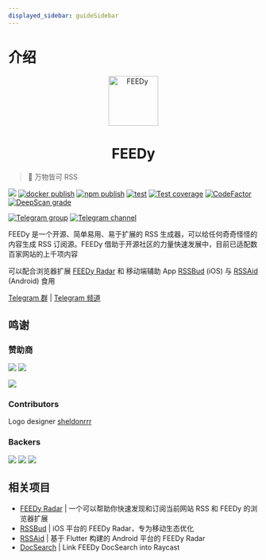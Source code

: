```yaml
---
displayed_sidebar: guideSidebar
---
```


# 介绍

<p align="center" class="logo-img">
    <img src="img/logo.png" alt="FEEDy" width="100" />
</p>
<h1 align="center" class="logo-text">FEEDy</h1>

> 🍰 万物皆可 RSS

[![](https://img.shields.io/badge/dynamic/json?url=https://rsshub-analytics.khulnasoft-lab.workers.dev/&query=requests&color=F38020&label=requests&logo=cloudflare&style=flat-square&suffix=/month)](https://rsshub.app)
[![docker publish](https://img.shields.io/docker/pulls/khulnasoft-lab/feedy?label=docker%20pulls&logo=docker&style=flat-square)](https://hub.docker.com/r/khulnasoft-lab/feedy)
[![npm publish](https://img.shields.io/npm/dt/rsshub?label=npm%20downloads&logo=npm&style=flat-square)](https://www.npmjs.com/package/rsshub)
[![test](https://img.shields.io/github/actions/workflow/status/khulnasoft-lab/feedy/test.yml?branch=master&label=test&logo=github&style=flat-square)](https://github.com/khulnasoft-lab/feedy/actions/workflows/test.yml?query=event%3Apush+branch%3Amaster)
[![Test coverage](https://img.shields.io/codecov/c/github/khulnasoft-lab/feedy.svg?style=flat-square&logo=codecov)](https://app.codecov.io/gh/khulnasoft-lab/feedy/branch/master)
[![CodeFactor](https://www.codefactor.io/repository/github/khulnasoft-lab/feedy/badge)](https://www.codefactor.io/repository/github/khulnasoft-lab/feedy)
[![DeepScan grade](https://deepscan.io/api/teams/6244/projects/8135/branches/92448/badge/grade.svg)](https://deepscan.io/dashboard#view=project&tid=6244&pid=8135&bid=92448)

[![Telegram group](https://img.shields.io/badge/dynamic/json?url=https%3A%2F%2Fapi.swo.moe%2Fstats%2Ftelegram%2Frsshub&query=count&color=2CA5E0&label=Telegram%20Group&logo=telegram&cacheSeconds=3600&style=flat-square)](https://t.me/rsshub) [![Telegram channel](https://img.shields.io/badge/dynamic/json?url=https%3A%2F%2Fapi.swo.moe%2Fstats%2Ftelegram%2FawesomeFEEDy&query=count&color=2CA5E0&label=Telegram%20Channel&logo=telegram&cacheSeconds=3600&style=flat-square)](https://t.me/awesomeFEEDy)

FEEDy 是一个开源、简单易用、易于扩展的 RSS 生成器，可以给任何奇奇怪怪的内容生成 RSS 订阅源。FEEDy 借助于开源社区的力量快速发展中，目前已适配数百家网站的上千项内容

可以配合浏览器扩展 [FEEDy Radar](https://github.com/khulnasoft-lab/feedy-Radar) 和 移动端辅助 App [RSSBud](https://github.com/Cay-Zhang/RSSBud) (iOS) 与 [RSSAid](https://github.com/LeetaoGoooo/RSSAid) (Android) 食用

[Telegram 群](https://t.me/rsshub) | [Telegram 频道](https://t.me/awesomeFEEDy)

## 鸣谢

### 赞助商

<p style={{display: 'flex', alignItems: 'center'}}>
<Link to="https://rss3.io"><img loading="lazy" style={{height: "50px"}} src="https://i.imgur.com/lb1dDGK.png" /></Link>
<Link to="https://xlog.app" style={{marginLeft: "60px"}}><img loading="lazy" style={{height: "100px"}} src="https://i.imgur.com/2B9pXBg.png" /></Link>
</p>

[![](https://opencollective.com/static/images/become_sponsor.svg)](/zh/support/)

### Contributors

<p>
<object type="image/svg+xml" data="https://opencollective.com/FEEDy/contributors.svg?width=740"></object>
</p>

Logo designer [sheldonrrr](https://dribbble.com/sheldonrrr)

### Backers

<Link to="https://www.cloudflare.com"><img loading="lazy" style={{height: "50px"}} src="https://cn-south-17-rsshub-16857749.oss.dogecdn.com/cloudflare.png" /></Link>
<Link to="https://www.netlify.com" style={{marginLeft: "60px"}}><img loading="lazy" style={{height: "40px"}} src="https://cn-south-17-rsshub-16857749.oss.dogecdn.com/netlify.png" /></Link>
<Link to="https://1password.com" style={{marginLeft: "60px"}}><img loading="lazy" style={{height: "40px"}} src="http://cn-south-17-rsshub-16857749.oss.dogecdn.com/1Password.png" /></Link>

## 相关项目

-   [FEEDy Radar](https://github.com/khulnasoft-lab/feedy-Radar) | 一个可以帮助你快速发现和订阅当前网站 RSS 和 FEEDy 的浏览器扩展
-   [RSSBud](https://github.com/Cay-Zhang/RSSBud) | iOS 平台的 FEEDy Radar，专为移动生态优化
-   [RSSAid](https://github.com/LeetaoGoooo/RSSAid) | 基于 Flutter 构建的 Android 平台的 FEEDy Radar
-   [DocSearch](https://github.com/Fatpandac/DocSearch) | Link FEEDy DocSearch into Raycast
